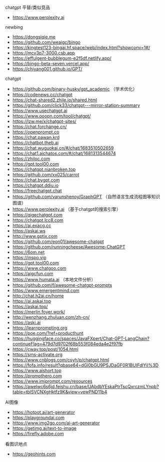 chatgpt 平替/类似竞品

* https://www.perplexity.ai

newbing

 * https://dongsiqie.me
 * https://github.com/weaigc/bingo
 * https://kingtest123-bingai.hf.space/web/index.html?showconv=1#/
 * https://mcv3p7-3000.csb.app
 * https://effulgent-bubblegum-e2f5df.netlify.app/
 * https://bingo-beta-seven.vercel.app/
 * https://chiyang001.github.io/GPT/
 
 chatgpt

 * https://github.com/binary-husky/gpt_academic （学术优化）
 * https://codenews.cc/chatgpt
 * https://chat-shared2.zhile.io/shared.html
 * https://github.com/click33/chatgpt---mirror-station-summary
 * https://www.usechatgpt.ai
 * https://www.ooopn.com/tool/chatgpt/
 * https://lzw.me/x/chatgpt-sites/
 * https://chat.forchange.cn/
 * https://openprompt.co
 * https://chat.pawan.krd
 * https://chatbot.theb.ai
 * https://chat.wuguokai.cn/#/chat/1683510502659
 * https://chat1.aichatos.com/#/chat/1681313544674
 * https://zhiloc.com
 * https://gpt.tool00.com
 * https://chatgpt.nianbroken.top
 * https://github.com/xx025/carrot
 * https://chat.bygpt.com
 * https://chatgpt.ddiu.io
 * https://freechatgpt.chat
 * https://github.com/varunshenoy/GraphGPT （自然语言生成流程图等知识图谱）
 * https://www.perplexity.ai （基于chatgpt的搜索引擎）
 * https://qigechatgpt.com
 * https://chatgpt.lcc8.com
 * https://ai.exacg.cc
 * https://askai.ws
 * http://www.gptjx.com
 * https://github.com/eon01/awesome-chatgpt
 * https://github.com/runningcheese/Awesome-ChatGPT
 * https://6om.net
 * https://inspo.vip
 * https://gpt.tool00.com
 * https://www.chatgoo.com
 * https://aigcfun.com
 * https://www.humata.ai （本地文件分析）
 * https://github.com/f/awesome-chatgpt-prompts
 * https://www.emergentmind.com
 * http://chat.h2ai.cn/home
 * https://ai.askai.top
 * https://askai.top/
 * https://merlin.foyer.work/
 * http://wenzhang.zhuluan.com/zh-cn/
 * https://aski.ai
 * https://learnprompting.org
 * https://poe.com/?ref=producthunt
 * https://huggingface.co/spaces/JavaFXpert/Chat-GPT-LangChain?continueFlag=479d7d9702f68b553f084eda4e2f97fb
 * https://cway.top/post/1054.html
 * https://sms-activate.org
 * https://www.cnblogs.com/csyh/p/chatgpt.html
 * https://fofa.info/result?qbase64=dGl0bGU9PSJDaGF0R1BUIFdlYiI%3D
 * https://www.aishort.top
 * https://prompthero.com
 * https://www.imiprompt.com/resources
 * https://awelwc6s6jd.feishu.cn/base/UAbdbYEskaPtrTscQxrczmLYnpb?table=tblSVCNXgHktfz9K&view=vewPND11b4


AI图像

 * https://hotpot.ai/art-generator
 * https://playgroundai.com
 * https://www.img2go.com/ai-art-generator
 * https://getimg.ai/text-to-image
 * https://firefly.adobe.com

看图识地点

*  https://geohints.com

